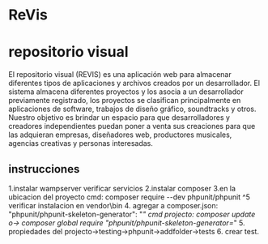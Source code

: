 # ReVis
# repositorio visual

El repositorio visual (REVIS) es una aplicación web para almacenar diferentes tipos de aplicaciones y archivos creados por un desarrollador. 
El sistema almacena diferentes proyectos y los asocia a un desarrollador previamente registrado, los proyectos se clasifican principalmente en aplicaciones de software, trabajos de diseño gráfico, soundtracks y otros. 
Nuestro objetivo es brindar un espacio para que desarrolladores y creadores independientes puedan poner a venta sus creaciones para que las adquieran empresas, diseñadores web, productores musicales, agencias creativas y personas interesadas.

## instrucciones 

1.instalar wampserver
	verificar servicios
2.instalar composer
3.en la ubicacion del proyecto cmd:
	composer require --dev phpunit/phpunit ^5
	verificar instalacion en vendor\bin
4. agregar a composer.json:
		"phpunit/phpunit-skeleton-generator": "*"
	cmd projecto:
		composer update
	o-> 	composer global require "phpunit/phpunit-skeleton-generator=*"
5. propiedades del projecto->testing->phpunit->addfolder->tests
6. crear test.
